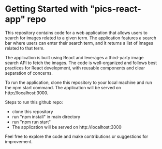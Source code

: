 # Getting Started with "pics-react-app" repo

This repository contains code for a web application that allows users to search for images related to a given term. The application features a search bar where users can enter their search term, and it returns a list of images related to that term.

The application is built using React and leverages a third-party image search API to fetch the images. The code is well-organized and follows best practices for React development, with reusable components and clear separation of concerns.


To run the application, clone this repository to your local machine and run the npm start command. The application will be served on http://localhost:3000.

Steps to run this github repo:
- clone this repository
- run "npm install" in main directory
- run "npm run start" 
- The application will be served on http://localhost:3000

Feel free to explore the code and make contributions or suggestions for improvement.


